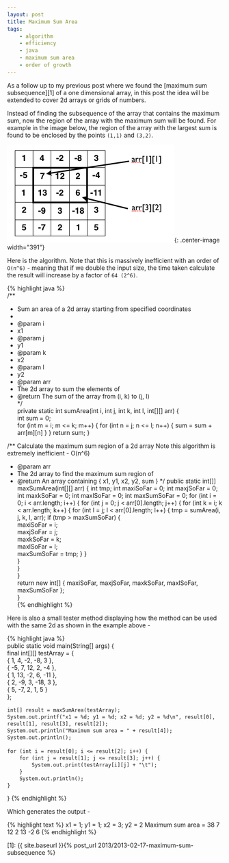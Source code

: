 ```yaml
---
layout: post
title: Maximum Sum Area
tags:
    - algorithm
    - efficiency
    - java
    - maximum sum area
    - order of growth
---
```


As a follow up to my previous post where we found the [maximum sum subsequence][1] of a one dimensional array, in this post the idea will be extended to cover 2d arrays or grids of numbers.

Instead of finding the subsequence of the array that contains the maximum sum, now the region of the array with the maximum sum will be found. For example in the image below, the region of the array with the largest sum is found to be enclosed by the points `(1,1)` and `(3,2)`.

![Maximum Sum Area example](/images/2013/maxsumarea.png){: .center-image width="391"}

Here is the algorithm. Note that this is massively inefficient with an order of `O(n^6)` - meaning that if we double the input size, the time taken calculate the result will increase by a factor of `64 (2^6)`.

{% highlight java %}  
/\*\*

-   Sum an area of a 2d array starting from specified coordinates
-
-   @param i
-   x1
-   @param j
-   y1
-   @param k
-   x2
-   @param l
-   y2
-   @param arr
-   The 2d array to sum the elements of
-   @return The sum of the array from (i, k) to (j, l)  
    \*/  
    private static int sumArea(int i, int j, int k, int l, int[][] arr) {  
     int sum = 0;  
     for (int m = i; m <= k; m++) {
    for (int n = j; n <= l; n++) {
    sum = sum + arr[m][n]
    }
    }
    return sum;
    }

/\*\* Calculate the maximum sum region of a 2d array Note this algorithm is extremely inefficient - O(n^6)

-   @param arr
-   The 2d array to find the maximum sum region of
-   @return An array containing { x1, y1, x2, y2, sum }
    \*/
    public static int[]] maxSumArea(int[][] arr) {
    int tmp;
    int maxiSoFar = 0;
    int maxjSoFar = 0;
    int maxkSoFar = 0;
    int maxlSoFar = 0;
    int maxSumSoFar = 0;
    for (int i = 0; i < arr.length; i++) {
    for (int j = 0; j < arr[0].length; j++) {
    for (int k = i; k < arr.length; k++) {
    for (int l = j; l < arr[0].length; l++) {
    tmp = sumArea(i, j, k, l, arr);
    if (tmp > maxSumSoFar) {  
     maxiSoFar = i;  
     maxjSoFar = j;  
     maxkSoFar = k;  
     maxlSoFar = l;  
     maxSumSoFar = tmp;
    }
    }  
     }  
     }  
     }  
     return new int[] { maxiSoFar, maxjSoFar, maxkSoFar, maxlSoFar, maxSumSoFar };  
    }  
    {% endhighlight %}

Here is also a small tester method displaying how the method can be used with the same 2d as shown in the example above -

{% highlight java %}  
public static void main(String[] args) {  
 final int[][] testArray = {  
 { 1, 4, -2, -8, 3 },  
 { -5, 7, 12, 2, -4 },  
 { 1, 13, -2, 6, -11 },  
 { 2, -9, 3, -18, 3 },  
 { 5, -7, 2, 1, 5 }  
 };

    int[] result = maxSumArea(testArray);
    System.out.printf("x1 = %d; y1 = %d; x2 = %d; y2 = %d\n", result[0], result[1], result[3], result[2]);
    System.out.println("Maximum sum area = " + result[4]);
    System.out.println();

    for (int i = result[0]; i <= result[2]; i++) {
        for (int j = result[1]; j <= result[3]; j++) {
            System.out.print(testArray[i][j] + "\t");
        }
        System.out.println();
    }

}
{% endhighlight %}

Which generates the output -

{% highlight text %}
x1 = 1;
y1 = 1;
x2 = 3;
y2 = 2
Maximum sum area = 38 7 12 2 13 -2 6
{% endhighlight %}

[1]: {{ site.baseurl }}{% post_url 2013/2013-02-17-maximum-sum-subsequence %}
